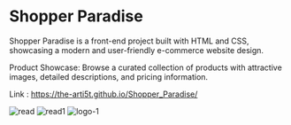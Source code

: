 # Shopper Paradise
Shopper Paradise is a front-end project built with HTML and CSS, showcasing a modern and user-friendly e-commerce website design.

Product Showcase: Browse a curated collection of products with attractive images, detailed descriptions, and pricing information.

Link : https://the-arti5t.github.io/Shopper_Paradise/

![read](https://github.com/THE-ARTI5T/Shopper_Paradise/assets/103200040/c27a50c1-b391-4f78-bd20-d853d46c5649)
![read1](https://github.com/THE-ARTI5T/Shopper_Paradise/assets/103200040/a4c5192a-0326-4766-a82c-d4663244473f)
![logo-1](https://github.com/THE-ARTI5T/Shopper_Paradise/assets/103200040/0f94e10e-ffc7-44b9-9b1c-3d4740f4ad43)
